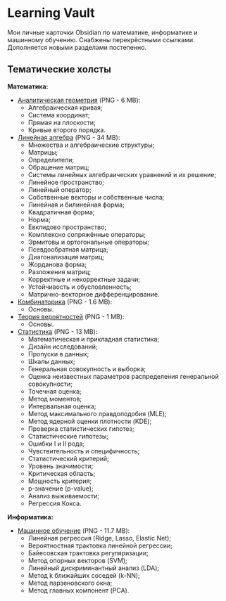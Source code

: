 # Learning Vault

Мои личные карточки Obsidian по математике, информатике и машинному обучению. Снабжены перекрёстными ссылками. Дополняется новыми разделами постепенно.

## Тематические холсты

**Математика:**
- [Аналитическая геометрия](images/analytic_geometry.png) (PNG - 6 MB):
	- Алгебраическая кривая;
	- Система координат;
	- Прямая на плоскости;
	- Кривые второго порядка.
- [Линейная алгебра](images/linear_algebra.png) (PNG - 34 MB):
	- Множества и алгебраические структуры;
	- Матрицы;
	- Определители;
	- Обращение матриц;
	- Системы линейных алгебраических уравнений и их решение;
	- Линейное пространство;
	- Линейный оператор;
	- Собственные векторы и собственные числа;
	- Линейная и билинейная форма;
	- Квадратичная форма;
	- Норма;
	- Евклидово пространство;
	- Комплексно сопряжённые операторы;
	- Эрмитовы и ортогональные операторы;
	- Псевдообратная матрица;
	- Диагонализация матриц;
	- Жорданова форма;
	- Разложения матриц;
	- Корректные и некорректные задачи;
	- Устойчивость и обусловленность;
	- Матрично-векторное дифференцирование.
- [Комбинаторика](images/combinatorics.png) (PNG - 1.6 MB):
	- Основы.
- [Теория вероятностей](images/probability_theory.png) (PNG - 1 MB):
	- Основы.
- [Cтатистика](statistics.png) (PNG - 13 MB):
	- Математическая и прикладная статистика;
	- Дизайн исследований;
	- Пропуски в данных;
	- Шкалы данных;
	- Генеральная совокупность и выборка;
	- Оценка неизвестных параметров распределения генеральной совокупности;
	- Точечная оценка;
	- Метод моментов;
	- Интервальная оценка;
	- Метод максимального правдоподобия (MLE);
	- Метод ядерной оценки плотности (KDE);
	- Проверка статистических гипотез;
	- Статистические гипотезы;
	- Ошибки I и II рода;
	- Чувствительность и специфичность;
	- Статистический критерий;
	- Уровень значимости;
	- Критическая область;
	- Мощность критерия;
	- p-значение (p-value);
	- Анализ выживаемости;
	- Регрессия Кокса.

**Информатика:**
- [Машинное обучение](images/machine_learning.png) (PNG - 11.7 MB):
	- Линейная регрессия (Ridge, Lasso, Elastic Net);
	- Вероятностная трактовка линейной регрессии;
	- Байесовская трактовка регуляризации;
	- Метод опорных векторов (SVM);
	- Линейный дискриминантный анализ (LDA);
	- Метод k ближайших соседей (k-NN);
	- Метод парзеновского окна;
	- Метод главных компонент (PCA).